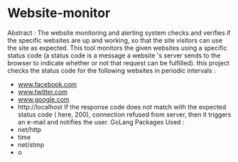# Website-monitor
Abstract :
The website monitoring and alerting system checks and verifies if the specific websites
are up and working, so that the site visitors can use the site as expected. This tool
monitors the given websites using a specific status code (a status code is a message a
website 's server sends to the browser to indicate whether or not that request can be
fulfilled).
this project checks the status code for the following websites in periodic intervals :
- www.facebook.com
- www.twitter.com
- www.google.com
- http://localhost
If the response code does not match with the expected status code ( here, 200),
connection refused from server, then it triggers an e-mail and notifies the user.
GoLang Packages Used :
- net/http
- time
- net/stmp
- o
